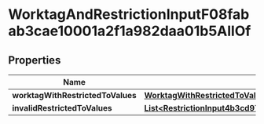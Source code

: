 

# WorktagAndRestrictionInputF08fabab3cae10001a2f1a982daa01b5AllOf


## Properties

Name | Type | Description | Notes
------------ | ------------- | ------------- | -------------
**worktagWithRestrictedToValues** | [**WorktagWithRestrictedToValuesF08fabab3cae10002bec472cf4f9027a**](WorktagWithRestrictedToValuesF08fabab3cae10002bec472cf4f9027a.md) |  |  [optional]
**invalidRestrictedToValues** | [**List&lt;RestrictionInput4b3cd975feb010000567e14324830071&gt;**](RestrictionInput4b3cd975feb010000567e14324830071.md) |  |  [optional]



